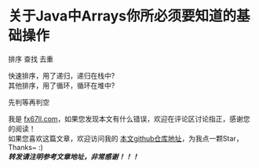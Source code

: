 # 关于Java中Arrays你所必须要知道的基础操作  

排序
查找
去重  

快速排序，用了递归，递归在栈中?  
其他排序，用了循环，循环在堆中?  

先判等再判空  

我是 [fx67ll.com](https://fx67ll.com)，如果您发现本文有什么错误，欢迎在评论区讨论指正，感谢您的阅读！  
如果您喜欢这篇文章，欢迎访问我的 [本文github仓库地址](https://github.com/fx67ll/fx67llJava/blob/main/java-blog/2021/2021-10/arrays-handle.md)，为我点一颗Star，Thanks~ :)  
***转发请注明参考文章地址，非常感谢！！！***